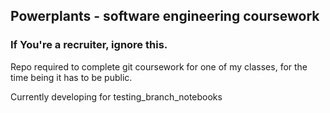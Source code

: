 ## Powerplants - software engineering coursework

### If You're a recruiter, ignore this.

Repo required to complete git coursework for one of my classes, for the time being it has to be public.

Currently developing for testing_branch_notebooks